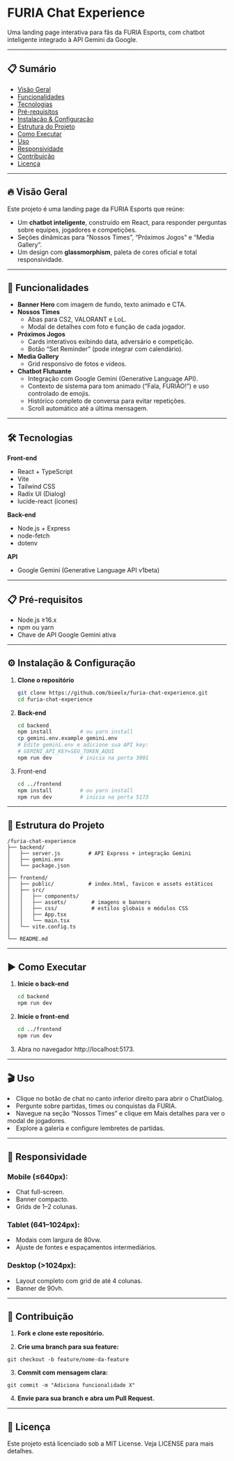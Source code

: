 # FURIA Chat Experience

Uma landing page interativa para fãs da FURIA Esports, com chatbot inteligente integrado à API Gemini da Google.

---

## 📋 Sumário

- [Visão Geral](#visão-geral)  
- [Funcionalidades](#funcionalidades)  
- [Tecnologias](#tecnologias)  
- [Pré-requisitos](#pré-requisitos)  
- [Instalação & Configuração](#instalação--configuração)  
- [Estrutura do Projeto](#estrutura-do-projeto)  
- [Como Executar](#como-executar)  
- [Uso](#uso)  
- [Responsividade](#responsividade)  
- [Contribuição](#contribuição)  
- [Licença](#licença)  

---

## 🔥 Visão Geral

Este projeto é uma landing page da FURIA Esports que reúne:

- Um **chatbot inteligente**, construído em React, para responder perguntas sobre equipes, jogadores e competições.  
- Seções dinâmicas para “Nossos Times”, “Próximos Jogos” e “Media Gallery”.  
- Um design com **glassmorphism**, paleta de cores oficial e total responsividade.

---

## 🚀 Funcionalidades

- **Banner Hero** com imagem de fundo, texto animado e CTA.  
- **Nossos Times**  
  - Abas para CS2, VALORANT e LoL.  
  - Modal de detalhes com foto e função de cada jogador.  
- **Próximos Jogos**  
  - Cards interativos exibindo data, adversário e competição.  
  - Botão “Set Reminder” (pode integrar com calendário).  
- **Media Gallery**  
  - Grid responsivo de fotos e vídeos.  
- **Chatbot Flutuante**  
  - Integração com Google Gemini (Generative Language API).  
  - Contexto de sistema para tom animado (“Fala, FURIÃO!”) e uso controlado de emojis.  
  - Histórico completo de conversa para evitar repetições.  
  - Scroll automático até a última mensagem.  

---

## 🛠️ Tecnologias

**Front-end**  
- React + TypeScript  
- Vite  
- Tailwind CSS  
- Radix UI (Dialog)  
- lucide-react (ícones)

**Back-end**  
- Node.js + Express  
- node-fetch  
- dotenv  

**API**  
- Google Gemini (Generative Language API v1beta)

---

## 📋 Pré-requisitos

- Node.js ≥16.x  
- npm ou yarn  
- Chave de API Google Gemini ativa  

---

## ⚙️ Instalação & Configuração

1. **Clone o repositório**  
   ```bash
   git clone https://github.com/bieelx/furia-chat-experience.git
   cd furia-chat-experience
2. **Back-end**
    ````bash
    cd backend
    npm install         # ou yarn install
    cp gemini.env.example gemini.env
    # Edite gemini.env e adicione sua API key:
    # GEMINI_API_KEY=SEU_TOKEN_AQUI
    npm run dev         # inicia na porta 3001
3. Front-end
    ````bash
    cd ../frontend
    npm install         # ou yarn install
    npm run dev         # inicia na porta 5173
---
## 📁 Estrutura do Projeto
    /furia-chat-experience
    ├── backend/
    │   ├── server.js         # API Express + integração Gemini
    │   ├── gemini.env        
    │   └── package.json
    │
    ├── frontend/
    │   ├── public/           # index.html, favicon e assets estáticos
    │   ├── src/
    │   │   ├── components/    
    │   │   ├── assets/        # imagens e banners
    │   │   ├── css/           # estilos globais e módulos CSS
    │   │   ├── App.tsx
    │   │   └── main.tsx
    │   └── vite.config.ts
    │
    └── README.md

---
## ▶️ Como Executar

1. **Inicie o back-end**
    ````bash
    cd backend
    npm run dev
2. **Inicie o front-end**
    ```bash
    cd ../frontend
    npm run dev
  3. Abra no navegador http://localhost:5173.
---
## 🎬 **Uso**

  <li>Clique no botão de chat no canto inferior direito para abrir o ChatDialog.

  <li>Pergunte sobre partidas, times ou conquistas da FURIA.

  <li>Navegue na seção “Nossos Times” e clique em Mais detalhes para ver o modal de jogadores.

  <li>Explore a galeria e configure lembretes de partidas.

---

## 📱 **Responsividade**

  <h3> Mobile (≤640px):</h3>
  <li>Chat full-screen.
  <li>Banner compacto.
  <li>Grids de 1–2 colunas.

  <h3>Tablet (641–1024px):</h3>

   <li>Modais com largura de 80vw.

  <li>Ajuste de fontes e espaçamentos intermediários.

  <h3>Desktop (>1024px):</h3>

  <li>Layout completo com grid de até 4 colunas.

  <li>Banner de 90vh.

---

## 🤝 **Contribuição**

  1. **Fork e clone este repositório.**

  2. **Crie uma branch para sua feature:**

    git checkout -b feature/nome-da-feature

  3. **Commit com mensagem clara:**

    git commit -m "Adiciona funcionalidade X"

  4. **Envie para sua branch e abra um Pull Request.**

  ---

## 📜 **Licença**

Este projeto está licenciado sob a MIT License. Veja LICENSE para mais detalhes.
